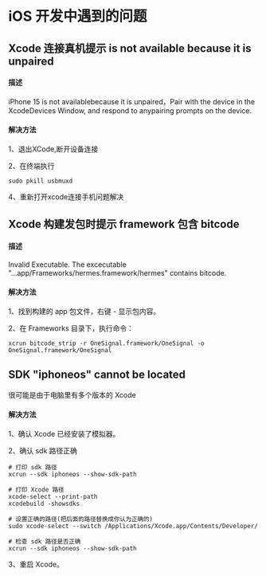 # iOS 开发中遇到的问题

## Xcode 连接真机提示 is not available because it is unpaired

#### 描述

iPhone 15 is not availablebecause it is unpaired，Pair with the device in the XcodeDevices Window, and respond to anypairing prompts on the device.

#### 解决方法

1、退出XCode,断开设备连接

2、在终端执行

```
sudo pkill usbmuxd
```

4、重新打开xcode连接手机问题解决

## Xcode 构建发包时提示 framework 包含 bitcode

#### 描述

Invalid Executable. The excecutable "...app/Frameworks/hermes.framework/hermes" contains bitcode.

#### 解决方法

1、找到构建的 app 包文件，右键 - 显示包内容。

2、在 Frameworks 目录下，执行命令：

```
xcrun bitcode_strip -r OneSignal.framework/OneSignal -o OneSignal.framework/OneSignal
```

## SDK "iphoneos" cannot be located

很可能是由于电脑里有多个版本的 Xcode

#### 解决方法

1、确认 Xcode 已经安装了模拟器。

2、确认 sdk 路径正确

```
# 打印 sdk 路径
xcrun --sdk iphoneos --show-sdk-path

# 打印 Xcode 路径
xcode-select --print-path
xcodebuild -showsdks

# 设置正确的路径(把后面的路径替换成你认为正确的)
sudo xcode-select --switch /Applications/Xcode.app/Contents/Developer/

# 检查 sdk 路径是否正确
xcrun --sdk iphoneos --show-sdk-path
```

3、重启 Xcode。